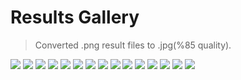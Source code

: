 # Results Gallery

> Converted .png result files to .jpg(%85 quality).

![](https://i.imgur.com/C6x4y7l.jpeg)
![](https://i.imgur.com/0hbCsxz.jpeg)
![](https://i.imgur.com/n8tecwI.jpeg)
![](https://i.imgur.com/iPFAw6f.jpeg)
![](https://i.imgur.com/ENUtxJx.jpeg)
![](https://i.imgur.com/KqfOcsr.jpeg)
![](https://i.imgur.com/tx2rikm.jpeg)
![](https://i.imgur.com/Q2f1Pro.jpeg)
![](https://i.imgur.com/RThxVl5.jpeg)
![](https://i.imgur.com/ELd7ZVg.jpeg)
![](https://i.imgur.com/fw2smZM.jpeg)
![](https://i.imgur.com/5zQMEZ0.jpeg)
![](https://i.imgur.com/mXs7ATk.jpeg)
![](https://i.imgur.com/d5SYUOD.jpeg)
![](https://i.imgur.com/TfCArU9.jpeg)
